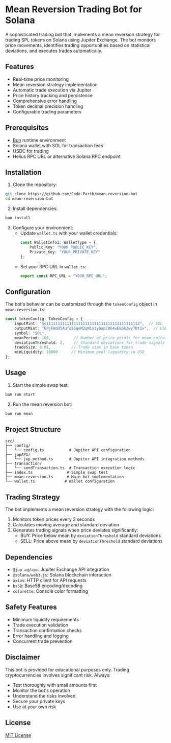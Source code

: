# Mean Reversion Trading Bot for Solana

A sophisticated trading bot that implements a mean reversion strategy for trading SPL tokens on Solana using Jupiter Exchange. The bot monitors price movements, identifies trading opportunities based on statistical deviations, and executes trades automatically.

## Features

- Real-time price monitoring
- Mean reversion strategy implementation
- Automatic trade execution via Jupiter
- Price history tracking and persistence
- Comprehensive error handling
- Token decimal precision handling
- Configurable trading parameters

## Prerequisites

- [Bun](https://bun.sh/) runtime environment
- Solana wallet with SOL for transaction fees
- USDC for trading
- Helius RPC URL or alternative Solana RPC endpoint

## Installation

1. Clone the repository:
```bash
git clone https://github.com/Code-Parth/mean-reversion-bot
cd mean-reversion-bot
```

2. Install dependencies:
```bash
bun install
```

3. Configure your environment:
   - Update `wallet.ts` with your wallet credentials:
     ```typescript
     const WalletInfo1: WalletType = {
         Public_Key: "YOUR_PUBLIC_KEY",
         Private_Key: "YOUR_PRIVATE_KEY"
     };
     ```
   - Set your RPC URL in `wallet.ts`:
     ```typescript
     export const RPC_URL = "YOUR_RPC_URL";
     ```

## Configuration

The bot's behavior can be customized through the `tokenConfig` object in `mean-reversion.ts`:

```typescript
const tokenConfig: TokenConfig = {
    inputMint: "So11111111111111111111111111111111111111112",  // SOL
    outputMint: "EPjFWdd5AufqSSqeM2qN1xzybapC8G4wEGGkZwyTDt1v",  // USDC
    symbol: "SOL",
    meanPeriod: 100,          // Number of price points for mean calculation
    deviationThreshold: 2,    // Standard deviations for trade signals
    tradeSize: 0.01,         // Trade size in base token
    minLiquidity: 10000      // Minimum pool liquidity in USD
};
```

## Usage

1. Start the simple swap test:
```bash
bun run start
```

2. Run the mean reversion bot:
```bash
bun run mean
```

## Project Structure

```
src/
├── config/
│   └── config.ts           # Jupiter API configuration
├── jupAPI/
│   └── jup_method.ts       # Jupiter API integration methods
├── transaction/
│   └── sendTransaction.ts  # Transaction execution logic
├── index.ts               # Simple swap test
├── mean-reversion.ts      # Main bot implementation
└── wallet.ts             # Wallet configuration
```

## Trading Strategy

The bot implements a mean reversion strategy with the following logic:

1. Monitors token prices every 3 seconds
2. Calculates moving average and standard deviation
3. Generates trading signals when price deviates significantly:
   - BUY: Price below mean by `deviationThreshold` standard deviations
   - SELL: Price above mean by `deviationThreshold` standard deviations

## Dependencies

- `@jup-ag/api`: Jupiter Exchange API integration
- `@solana/web3.js`: Solana blockchain interaction
- `axios`: HTTP client for API requests
- `bs58`: Base58 encoding/decoding
- `colorette`: Console color formatting

## Safety Features

- Minimum liquidity requirements
- Trade execution validation
- Transaction confirmation checks
- Error handling and logging
- Concurrent trade prevention

## Disclaimer

This bot is provided for educational purposes only. Trading cryptocurrencies involves significant risk. Always:
- Test thoroughly with small amounts first
- Monitor the bot's operation
- Understand the risks involved
- Secure your private keys
- Use at your own risk

## License

[MIT License](LICENSE)
